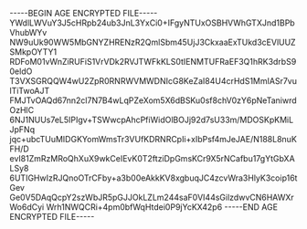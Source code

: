 -----BEGIN AGE ENCRYPTED FILE-----
YWdlLWVuY3J5cHRpb24ub3JnL3YxCi0+IFgyNTUxOSBHVWhGTXJnd1BPbVhubWYv
NW9uUk90WW5MbGNYZHRENzR2QmlSbm45UjJ3CkxaaExTUkd3cEVlUUZSMkpOYTY1
RDFoM01vWnZiRUFiS1VrVDk2RVJTWFkKLS0tIENMTUFRaEF3Q1hRK3drbS90eldO
T3VXSGRQQW4wU2ZpR0RNRWVMWDNIcG8KeZaI84U4crHdS1MmIASr7vulTiTwoAJT
FMJTvOAQd67nn2cl7N7B4wLqPZeXom5X6dBSKu0sf8chV0zY6pNeTaniwrdOzHlC
6NJ1NUUs7eL5IPIgv+TSWwcpAhcPfiWidOlBOJj92d7sU33m/MDOSKpKMiLJpFNq
jqc+ubcTUuMIDGKYomWmsTr3VUfKDRNRCpIi+xIbPsf4mJeJAE/N188L8nuKFH/D
evI81ZmRzMRoQhXuX9wkCeIEvK0T2ftziDpGmsKCr9X5rNCafbu17gYtGbXALSy8
6UTIGHwIzRJQnoOTrCFby+a3b00eAkkKV8xgbuqJC4zcvWra3HlyK3coip16tGev
Ge0V5DAqQcpY2szWbJR5pGJJOkLZLm244saF0VI44sGilzdwvCN6HAWXrWo6dCyi
Wrh1NWQCRi+4pm0bfWqHtdei0P9jYcKX42p6
-----END AGE ENCRYPTED FILE-----
